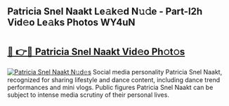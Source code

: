 ## Patricia Snel Naakt Le𝚊k𝚎d N𝚞𝚍e - Part-I2h Vid𝚎o Le𝚊ks Photos WY4uN

# <h2><a href="http://fbanij.evod.top/?m=Patricia+Snel+Naakt">🔗 👉🔴 Patricia Snel Naakt Vid𝚎o Ph𝚘t𝚘s</a></h2>

[![Patricia Snel Naakt N𝚞d𝚎s](https://i.imgur.com/8V9OHl7.gif)](http://fbanij.evod.top/?m=Patricia+Snel+Naakt)
Social media personality Patricia Snel Naakt, recognized for sharing lifestyle and dance content, including dance trend performances and mini vlogs. Public figures Patricia Snel Naakt can be subject to intense media scrutiny of their personal lives. 
